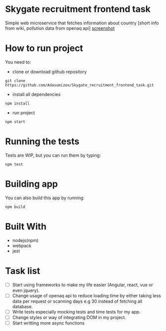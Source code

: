 # Skygate recruitment frontend task
Simple web microservice that fetches information about country [short info from wiki, pollution data from openaq api]
[screenshot](Project.png)

# How to run project
You need to:
- clone or download github repository
```
git clone https://github.com/Adasumizox/Skygate_recruitment_frontend_task.git
```
- install all dependencies
``` 
npm install
```
- run project
```
npm start
```

# Running the tests
Tests are WIP, but you can run them by typing:
```
npm test
```

# Building app
You can also build this app by running:
```
npm build
```

# Built With
- nodejs(npm)
- webpack
- jest

# Task list
- [ ] Start using frameworks to make my life easier (Angular, react, vue or even jquery).
- [ ] Change usage of openaq api to reduce loading time by either taking less data per request or scanning days e.g 30 instead of fetching all database.
- [ ] Write tests especially mocking tests and time tests for my app.
- [ ] Change styles or way of integrating DOM in my project.
- [ ] Start writting more async functions